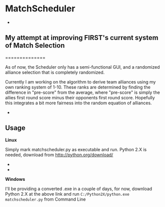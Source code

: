 MatchScheduler
==============
-
My attempt at improving FIRST's current system of Match Selection
-
==============

As of now, the Scheduler only has a semi-functional GUI, and a 
randomized alliance selection that is completely randomized.

Currently I am working on the algorithm to derive team alliances using 
my own ranking system of 1-10. These ranks are determined by finding the 
difference in "pre-score" from the average, where "pre-score" is 
simply the allies first round score minus their opponents first round score.
Hopefully this integrates a bit more fairness into the random equation of 
alliances.

-
Usage
-

**Linux**

Simply mark matchscheduler.py as executable and run. Python 2.X is needed, 
download from http://python.org/download/

-
-

**Windows**

I'll be providing a converted .exe in a couple of days, for now, download
 Python 2.X at the above link and run `C:/Python2X/python.exe matchscheduler.py`
 from Command Line
